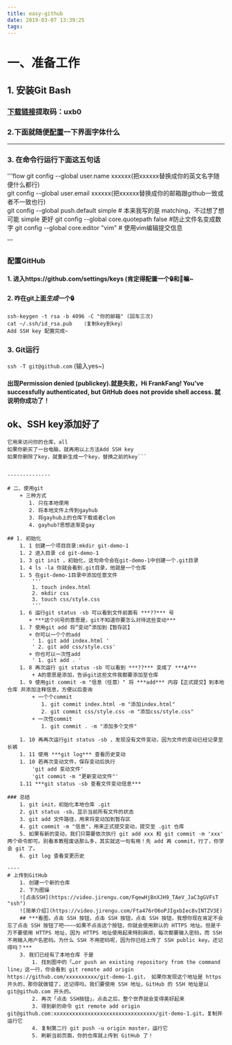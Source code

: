 ```yaml
---
title: easy-github
date: 2019-03-07 13:39:25
tags:
---
```

# 一、准备工作
## 1. 安装Git Bash
### [下载链接](https://pan.baidu.com/s/1op0QmiOBZD-sYduV2B9yNw)提取码：uxb0 
### 2.下面就随便[配置](http://www.baidu.com)一下界面字体什么
-----
### 3. 在命令行运行下面这五句话
'''flow
git config --global user.name xxxxxx(把xxxxxx替换成你的英文名字随便什么都行)                                      
git config --global user.email xxxxxx(把xxxxxx替换成你的邮箱跟github一致或者不一致也行)                                  
git config --global push.default simple                                             # 本来我写的是 matching，不过想了想可能 simple 更好
git config --global core.quotepath false                                           #防止文件名变成数字
git config --global core.editor "vim"                                                   # 使用vim编辑提交信息

'''

### 配置GitHub
#### 1. 进入https://github.com/settings/keys (肯定得配置一个🔒和🔑嘛~
#### 2. 咋在git上面***生成***一个🔒
```
ssh-keygen -t rsa -b 4096 -C "你的邮箱" (回车三次)
cat ~/.ssh/id_rsa.pub   （复制key到key）
Add SSH key 配置完成~
```
### 3. Git运行
`ssh -T git@github.com` (输入yes~)
#### 出现Permission denied (publickey).就是失败，Hi FrankFang! You've successfully authenticated, but GitHub does not provide shell access. 就说明你成功了！

## ok、SSH key添加好了

```一台电脑只需要一个SSH key
它用来访问你的仓库，all
如果你新买了一台电脑，就再用以上方法Add SSH key
如果你删除了key，就重新生成一个key，替换之前的key```


--------------

# 二、使用git
    + 三种方式
       1. 只在本地使用
       2. 将本地文件上传到gayhub
       3. 将gayhub上的仓库下载或者clon
       4. gayhub?思想逐渐变gay

## 1. 初始化
    1. 1 创建一个项目目录:mkdir git-demo-1
    1. 2 进入目录 cd git-demo-1
    1. 3 git init ，初始化，这句命令会在git-demo-1中创建一个.git目录
    1. 4 ls -la 你就会看到.git目录，他就是一个仓库
    1. 5 在git-demo-1目录中添加任意文件
        '''
        1. touch index.html
        2. mkdir css
        3. touch css/style.css
        '''
    1. 6 运行git status -sb 可以看到文件前面有 ***??*** 号
       + ***这个问号的意思是，git不知道你要怎么对待这些变动***
    1. 7 使用git add 将“变动”添加到【暂存区】
       + 你可以一个个的add
        ' 1. git add index.html '
        ' 2. git add css/style.css'
       + 你也可以一次性add
        ' 1. git add . '
    1. 8 再次运行 git status -sb 可以看到 ***??*** 变成了 ***A***
        + A的意思是添加，告诉git这些文件我都要添加至仓库
    1. 9 使用git commit -m "信息（任意）" 将 ***add*** 内容【正式提交】到本地仓库 并添加注释信息，方便以后查询
        + 一个个commit
           1. git commit index.html -m "添加index.html"
           2. git commit css/style.css -m "添加css/style.css"
        + 一次性commit
           1. git commit . -m "添加多个文件"

    1. 10 再再次运行git status -sb ，发现没有文件变动，因为文件的变动已经记录至长裤
    1. 11 使用 ***git log*** 查看历史变动
    1. 10 若再次变动文件，保存变动后执行
        'git add 变动文件'
        'git commit -m "更新变动文件"'
    1.11 ***git status -sb 查看文件变动信息***

### 总结
    1. git init，初始化本地仓库 .git
    2. git status -sb，显示当前所有文件的状态
    3. git add 文件路径，用来将变动加到暂存区
    4. git commit -m "信息"，用来正式提交变动，提交至 .git 仓库
    5. 如果有新的变动，我们只需要依次执行 git add xxx 和 git commit -m 'xxx' 两个命令即可。别看本教程废话那么多，其实就这一句有用！先 add 再 commit，行了，你学会 git 了。
    6. git log 查看变更历史

----
# 上传到GitHub
    1. 创建一个新的仓库
    2. 下为图操
    ![点击SSH](https://video.jirengu.com/FqewHjBnXJH9_TAeV_JaC3gGVFsT "ssh")
    ![简单介绍](https://video.jirengu.com/Fta476rO6oPJIgxbIec8vINTZV3E)
    ## ***看图，点击 SSH 按钮，点击 SSH 按钮，点击 SSH 按钮，我想你现在肯定不会忘了点击 SSH 按钮了吧~~~~如果不点击这个按钮，你就会使用默认的 HTTPS 地址。但是千万不要使用 HTTPS 地址，因为 HTTPS 地址使用起来特别麻烦，每次都要输入密码，而 SSH 不用输入用户名密码。为什么 SSH 不用密码呢，因为你已经上传了 SSH public key。还记得吗？***
    3. 我们已经有了本地仓库 于是
        1. 找到图中的「…or push an existing repository from the command line」这一行，你会看到 git remote add origin https://github.com/xxxxxxxxxx/git-demo-1.git， 如果你发现这个地址是 https 开头的，那你就做错了，还记得吗，我们要使用 SSH 地址，GitHub 的 SSH 地址是以 git@github.com 开头的。
        2. 再次「点击 SSH按钮」，点击之后，整个世界就会变得美好起来
        3. 得到新的命令 git remote add origin git@github.com:xxxxxxxxxxxxxxxxxxxxxxxxxxxxxxxxx/git-demo-1.git，复制并运行它
        4. 复制第二行 git push -u origin master，运行它
        5. 刷新当前页面，你的仓库就上传到 GitHub 了！
